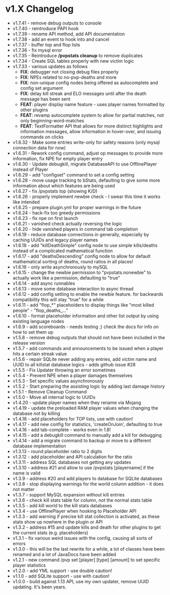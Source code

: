 # v1.X Changelog
- v1.7.41 - remove debug outputs to console
- v1.7.40 - reintroduce PAPI hook
- v1.7.39 - rename API method, add API documentation
- v1.7.38 - add an event to hook into and cancel 
- v1.7.37 - buffer top and flop lists
- v1.7.36 - fix mysql error
- v1.7.35 - Reintroduce **/pvpstats cleanup** to remove duplicates
- v1.7.34 - Create SQL tables properly with new victim logic
- v1.7.33 - various updates as follows
  - **FIX**: debugger not closing debug files properly
  - **FIX**: NPEs related to no-pvp-deaths and more
  - **FIX**: non-unique config nodes being offered as autocomplete and config set argument
  - **FIX**: delay kill streak and ELO messages until after the death message has been sent
  - **FEAT**: player display name feature - uses player names formatted by other plugins
  - **FEAT**: revamp autocomplete system to allow for partial matches, not only beginning-word-matches
  - **FEAT**: TextFormatter API that allows for more distinct highlights and information messages, allow information in hover-over, and issuing commands on clicks 
- v1.6.32 - Make some entries write-only for safety reasons (only mysql connection data for now)
- v1.6.31 - Rework config command, adjust op messages to provide more information, fix NPE for empty player entry
- v1.6.30 - Update debugkill, migrate DatabaseAPI to use OfflinePlayer instead of Player
- v1.6.29 - add "configset" command to set a config setting
- v1.6.28 - move usage tracking to bStats, defaulting to give some more information about which features are being used
- v1.6.27 - fix /pvpstats top (showing K/D)
- v1.6.26 - properly implement newbie check - I swear this time it works like intended
- v1.6.25 - prepare plugin.yml for proper warnings in the future
- v1.6.24 - hack-fix too greedy permissions
- v1.6.23 - fix npe on first launch
- v1.6.21 - vanished check actually reversing the logic
- v1.6.20 - hide vanished players in command tab completion
- v1.6.19 - reduce database connections in generally, especially by caching UUIDs and legacy player names
- v1.6.18 - add "killDeathSimple" config node to use simple kills/deaths instead of a complicated mathematical function
- v1.6.17 - add "deathsDescending" config node to allow for default mathematical sorting of deaths, round ratios in all places!
- v1.6.16 - only write asynchronously to mySQL
- v1.6.15 - change the newbie permission to "pvpstats.nonewbie" to actually work like a permission, defaulting to "true"
- v1.6.14 - add async runnables
- v1.6.13 - move some database interaction to async thread
- v1.6.12 - add config setting to enable the newbie feature. for backwards compatibility this will stay "true" for a while
- v1.6.11 - add "flop_*" placeholders to display things like "most killed people" - "flop_deaths_..."
- v1.6.10 - format placeholder information and other list output by using existing language nodes
- v1.6.9 - add scoreboards - needs testing ;) check the docs for info on how to set them up
- v1.5.8 - remove debug outputs that should not have been included in the release version
- v1.5.7 - add commands and announcements to be issued when a player hits a certain streak value
- v1.5.6 - repair SQLite never adding any entries, add victim name and UUID to all killstat database logics - adds github issue #28
- v1.5.5 - Fix Updater throwing an error sometimes
- v1.5.4 - Prevent NPE when a player damages themselves
- v1.5.3 - Set specific values asynchronously
- v1.5.2 - Start preparing the assisting logic by adding last damage history
- v1.5.1 - Remove Cleanup Command
- v1.5.0 - Move all internal logic to UUIDs
- v1.4.20 - update player names when they rename via Mojang
- v1.4.19 - update the preloaded RAM player values when changing the database not by killing
- v1.4.18 - add placeholders for TOP lists, use with caution!
- v1.4.17 - add new config for statistics, 'createOnJoin', defaulting to true
- v1.4.16 - add tab-complete - works even in 1.8!
- v1.4.15 - add a debugkill command to manually add a kill for debugging
- v1.4.14 - add a migrate command to backup or move to a different database implementation
- v1.3.13 - round placeholder ratio to 2 digits
- v1.3.12 - add placeholder and API calculation for the ratio
- v1.3.11 - address SQL databases not getting any updates
- v1.3.10 - address #21 and allow to use /pvpstats [playername] if the name is valid
- v1.3.9 - address #20 and add players to database for SQLite databases
- v1.3.8 - stop displaying warnings for the world column addition - it does not matter
- v1.3.7 - support MySQL expansion without kill entries
- v1.3.6 - check kill stats table for column, not the normal stats table
- v1.3.5 - add kill world to the kill stats databases
- v1.3.4 - use OfflinePlayer when hooking to Placeholder API
- v1.3.3 - add warning if precise kill stat collection is activated, as these stats show up nowhere in the plugin or API
- v1.3.2 - address #15 and update kills and death for other plugins to get the current stats (e.g. placeholders)
- v1.3.1 - fix various weird issues with the config, causing all sorts of errors
- v1.3.0 - this will be the last rewrite for a while, a lot of classes have been renamed and a lot of JavaDocs have been added
- v1.2.1 - new command /pvp set [player] [type] [amount] to set specific player statistics
- v1.2.0 - add YML support - use double caution!
- v1.1.0 - add SQLite support - use with caution!
- v1.0.0 - build against 1.13 API, use my own updater, remove UUID updating. It's been years.
